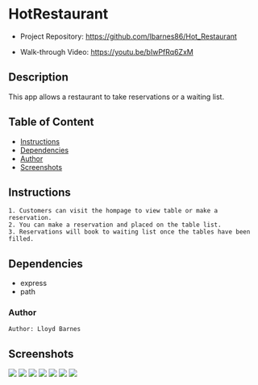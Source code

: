 # HotRestaurant

- Project Repository: https://github.com/lbarnes86/Hot_Restaurant

- Walk-through Video: https://youtu.be/bIwPfRq6ZxM

## Description

This app allows a restaurant to take reservations or a waiting list.

## Table of Content
- [Instructions](#instructions)
- [Dependencies](#dependencies)
- [Author](#author)
- [Screenshots](#screenshots)


## Instructions
```
1. Customers can visit the hompage to view table or make a reservation.
2. You can make a reservation and placed on the table list.
3. Reservations will book to waiting list once the tables have been filled.
```

## Dependencies

- express
- path

### Author 

```
Author: Lloyd Barnes

```

## Screenshots

<img src="https://user-images.githubusercontent.com/70309736/100524682-c45d7980-317f-11eb-920f-665acfacc878.png">
<img src="https://user-images.githubusercontent.com/70309736/100524686-c6273d00-317f-11eb-85d7-9f7e033b9258.png">
<img src="https://user-images.githubusercontent.com/70309736/100524690-c9bac400-317f-11eb-82dc-118f39e7140b.png">
<img src="https://user-images.githubusercontent.com/70309736/100524693-cb848780-317f-11eb-8880-38981d9b00fb.png">
<img src="https://user-images.githubusercontent.com/70309736/100524696-cd4e4b00-317f-11eb-9d99-039f92959d11.png">
<img src="https://user-images.githubusercontent.com/70309736/100524698-cf180e80-317f-11eb-8b16-84e8df49540e.png">
<img src="https://user-images.githubusercontent.com/70309736/100524700-d0493b80-317f-11eb-9fed-b73ccbc5b9a5.png">










